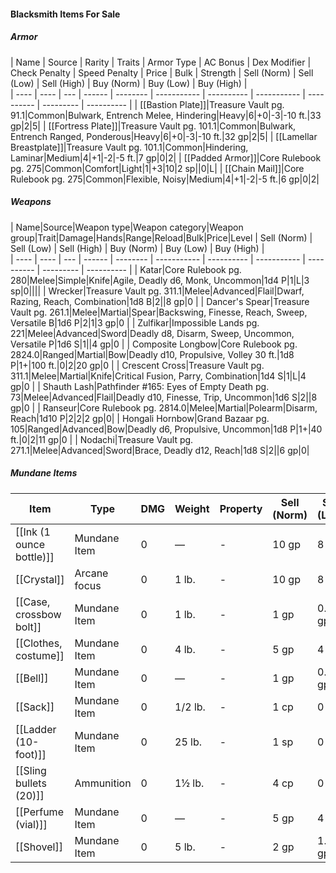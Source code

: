 #### Blacksmith Items For Sale
 ##### Armor 

| Name | Source | Rarity | Traits | Armor Type | AC Bonus | Dex Modifier | Check Penalty | Speed Penalty | Price | Bulk | Strength | Sell (Norm) | Sell (Low) | Sell (High) | Buy (Norm) | Buy (Low) | Buy (High) |  
| ---- | ---- | --- | ------ | -------- | ----------- | ---------- | ----------- | ---------- | --------- | ---------- | 
| [[Bastion Plate]]|Treasure Vault pg. 91.1|Common|Bulwark, Entrench Melee, Hindering|Heavy|6|+0|-3|-10 ft.|33 gp|2|5| 
| [[Fortress Plate]]|Treasure Vault pg. 101.1|Common|Bulwark, Entrench Ranged, Ponderous|Heavy|6|+0|-3|-10 ft.|32 gp|2|5| 
| [[Lamellar Breastplate]]|Treasure Vault pg. 101.1|Common|Hindering, Laminar|Medium|4|+1|-2|-5 ft.|7 gp|0|2| 
| [[Padded Armor]]|Core Rulebook pg. 275|Common|Comfort|Light|1|+3|10|2 sp||0|L| 
| [[Chain Mail]]|Core Rulebook pg. 275|Common|Flexible, Noisy|Medium|4|+1|-2|-5 ft.|6 gp|0|2| 

##### Weapons 
| Name|Source|Weapon type|Weapon category|Weapon group|Trait|Damage|Hands|Range|Reload|Bulk|Price|Level | Sell (Norm) | Sell (Low) | Sell (High) | Buy (Norm) | Buy (Low) | Buy (High) |  
| ---- | ---- | --- | ------ | -------- | ----------- | ---------- | ----------- | ---------- | --------- | ---------- | 
| Katar|Core Rulebook pg. 280|Melee|Simple|Knife|Agile, Deadly d6, Monk, Uncommon|1d4 P|1|L|3 sp|0|||| 
| Wrecker|Treasure Vault pg. 311.1|Melee|Advanced|Flail|Dwarf, Razing, Reach, Combination|1d8 B|2||8 gp|0 | 
| Dancer's Spear|Treasure Vault pg. 261.1|Melee|Martial|Spear|Backswing, Finesse, Reach, Sweep, Versatile B|1d6 P|2|1|3 gp|0 | 
| Zulfikar|Impossible Lands pg. 221|Melee|Advanced|Sword|Deadly d8, Disarm, Sweep, Uncommon, Versatile P|1d6 S|1||4 gp|0 | 
| Composite Longbow|Core Rulebook pg. 2824.0|Ranged|Martial|Bow|Deadly d10, Propulsive, Volley 30 ft.|1d8 P|1+|100 ft.|0|2|20 gp|0 | 
| Crescent Cross|Treasure Vault pg. 311.1|Melee|Martial|Knife|Critical Fusion, Parry, Combination|1d4 S|1|L|4 gp|0 | 
| Shauth Lash|Pathfinder #165: Eyes of Empty Death pg. 73|Melee|Advanced|Flail|Deadly d10, Finesse, Trip, Uncommon|1d6 S|2||8 gp|0 | 
| Ranseur|Core Rulebook pg. 2814.0|Melee|Martial|Polearm|Disarm, Reach|1d10 P|2|2|2 gp|0| 
| Hongali Hornbow|Grand Bazaar pg. 105|Ranged|Advanced|Bow|Deadly d6, Propulsive, Uncommon|1d8 P|1+|40 ft.|0|2|11 gp|0 | 
| Nodachi|Treasure Vault pg. 271.1|Melee|Advanced|Sword|Brace, Deadly d12, Reach|1d8 S|2||6 gp|0| 

##### Mundane Items 
| Item | Type | DMG  | Weight | Property | Sell (Norm) | Sell (Low) | Sell (High) | Buy (Norm) | Buy (Low) | Buy (High) |  
| ---- | ---- | --- | ------ | -------- | ----------- | ---------- | ----------- | ---------- | --------- | ---------- | 
| [[Ink (1 ounce bottle)]] | Mundane Item | 0 | — | - | 10 gp | 8 gp. | 20 gp. | 2.5 gp. | 2 gp. | 4 gp. | 
| [[Crystal]] | Arcane focus | 0 | 1 lb. | - | 10 gp | 8 gp. | 20 gp. | 2.5 gp. | 2 gp. | 4 gp. | 
| [[Case, crossbow bolt]] | Mundane Item | 0 | 1 lb. | - | 1 gp | 0.8 gp. | 2 gp. | 0.25 gp. | 0.2 gp. | 0.4 gp. | 
| [[Clothes, costume]] | Mundane Item | 0 | 4 lb. | - | 5 gp | 4 gp. | 10 gp. | 1.25 gp. | 1 gp. | 2 gp. | 
| [[Bell]] | Mundane Item | 0 | — | - | 1 gp | 0.8 gp. | 2 gp. | 0.25 gp. | 0.2 gp. | 0.4 gp. | 
| [[Sack]] | Mundane Item | 0 | 1/2 lb. | - | 1 cp | 0 gp. | 0 gp. | 0 gp. | 0 gp. | 0 gp. | 
| [[Ladder (10-foot)]] | Mundane Item | 0 | 25 lb. | - | 1 sp | 0 gp. | 0 gp. | 0 gp. | 0 gp. | 0 gp. | 
| [[Sling bullets (20)]] | Ammunition | 0 | 1½ lb. | - | 4 cp | 0 gp. | 0 gp. | 0 gp. | 0 gp. | 0 gp. | 
| [[Perfume (vial)]] | Mundane Item | 0 | — | - | 5 gp | 4 gp. | 10 gp. | 1.25 gp. | 1 gp. | 2 gp. | 
| [[Shovel]] | Mundane Item | 0 | 5 lb. | - | 2 gp | 1.6 gp. | 4 gp. | 0.5 gp. | 0.4 gp. | 0.8 gp. | 


